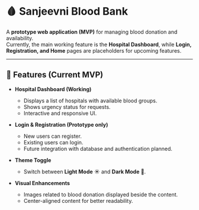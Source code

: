 # 🩸 Sanjeevni Blood Bank

A **prototype web application (MVP)** for managing blood donation and availability.  
Currently, the main working feature is the **Hospital Dashboard**, while **Login, Registration, and Home** pages are placeholders for upcoming features.  

---

## 🚀 Features (Current MVP)

- **Hospital Dashboard (Working)**
  - Displays a list of hospitals with available blood groups.
  - Shows urgency status for requests.
  - Interactive and responsive UI.

- **Login & Registration (Prototype only)**
  - New users can register.
  - Existing users can login.
  - Future integration with database and authentication planned.

- **Theme Toggle**
  - Switch between **Light Mode** ☀️ and **Dark Mode** 🌙.

- **Visual Enhancements**
  - Images related to blood donation displayed beside the content.
  - Center-aligned content for better readability.



